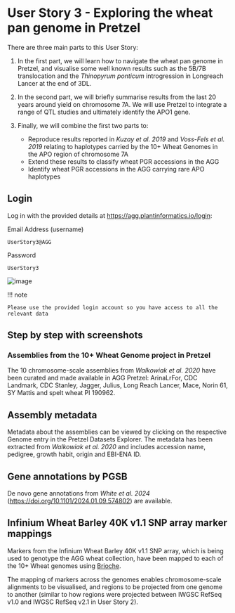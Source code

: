 # User Story 3 - Exploring the wheat pan genome in Pretzel

There are three main parts to this User Story:

1. In the first part, we will learn how to navigate the wheat pan genome in Pretzel, and visualise some well known results such as the 5B/7B translocation and the *Thinopyrum ponticum* introgression in Longreach Lancer at the end of 3DL.

2. In the second part, we will briefly summarise results from the last 20 years around yield on chromosome 7A. We will use Pretzel to integrate a range of QTL studies and ultimately identify the APO1 gene.

3. Finally, we will combine the first two parts to:

   - Reproduce results reported in *Kuzay et al. 2019* and *Voss-Fels et al. 2019* relating to haplotypes carried by the 10+ Wheat Genomes in the APO region of chromosome 7A
   - Extend these results to classify wheat PGR accessions in the AGG
   - Identify wheat PGR accessions in the AGG carrying rare APO haplotypes

## Login

Log in with the provided details at <a href="https://agg.plantinformatics.io/login" target="_blank" rel="noopener noreferrer">https://agg.plantinformatics.io/login</a>:

Email Address (username)

    UserStory3@AGG
Password

    UserStory3

![image](https://github.com/user-attachments/assets/e84c6263-d342-4dd4-a738-d486385ba5ca)

!!! note

    Please use the provided login account so you have access to all the relevant data 

## Step by step with screenshots

### Assemblies from the 10+ Wheat Genome project in Pretzel

The 10 chromosome-scale assemblies from *Walkowiak et al. 2020* have been curated and made available in AGG Pretzel: ArinaLrFor, CDC Landmark, CDC Stanley, Jagger, Julius, Long Reach Lancer, Mace, Norin 61, SY Mattis and spelt wheat PI 190962.

## Assembly metadata

Metadata about the assemblies can be viewed by clicking on the respective Genome entry in the Pretzel Datasets Explorer. The metadata has been extracted from *Walkowiak et al. 2020* and includes accession name, pedigree, growth habit, origin and EBI-ENA ID.

<vid>

## Gene annotations by PGSB

De novo gene annotations from *White et al. 2024* (https://doi.org/10.1101/2024.01.09.574802) are available.

## Infinium Wheat Barley 40K v1.1 SNP array marker mappings

Markers from the Infinium Wheat Barley 40K v1.1 SNP array, which is being used to genotype the AGG wheat collection, have been mapped to each of the 10+ Wheat genomes using <a href="https://github.com/plantinformatics/brioche" target="_blank" rel="noopener noreferrer">Brioche</a>.

The mapping of markers across the genomes enables chromosome-scale alignments to be visualised, and regions to be projected from one genome to another (similar to how regions were projected between IWGSC RefSeq v1.0 and IWGSC RefSeq v2.1 in User Story 2).

